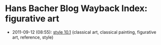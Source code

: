 # Hans Bacher Blog Wayback Index: figurative art

* 2011-09-12 (08:55): [style 10.1](https://web.archive.org/web/https://one1more2time3.wordpress.com/2011/09/12/style-10-1/) (classical art, classical painting, figurative art, reference, style)